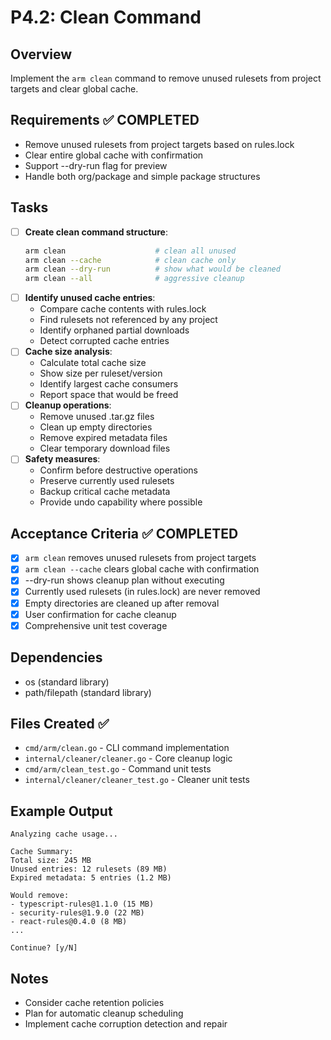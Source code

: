 # P4.2: Clean Command

## Overview
Implement the `arm clean` command to remove unused rulesets from project targets and clear global cache.

## Requirements ✅ COMPLETED
- Remove unused rulesets from project targets based on rules.lock
- Clear entire global cache with confirmation
- Support --dry-run flag for preview
- Handle both org/package and simple package structures

## Tasks
- [ ] **Create clean command structure**:
  ```bash
  arm clean                    # clean all unused
  arm clean --cache            # clean cache only
  arm clean --dry-run          # show what would be cleaned
  arm clean --all              # aggressive cleanup
  ```
- [ ] **Identify unused cache entries**:
  - Compare cache contents with rules.lock
  - Find rulesets not referenced by any project
  - Identify orphaned partial downloads
  - Detect corrupted cache entries
- [ ] **Cache size analysis**:
  - Calculate total cache size
  - Show size per ruleset/version
  - Identify largest cache consumers
  - Report space that would be freed
- [ ] **Cleanup operations**:
  - Remove unused .tar.gz files
  - Clean up empty directories
  - Remove expired metadata files
  - Clear temporary download files
- [ ] **Safety measures**:
  - Confirm before destructive operations
  - Preserve currently used rulesets
  - Backup critical cache metadata
  - Provide undo capability where possible

## Acceptance Criteria ✅ COMPLETED
- [x] `arm clean` removes unused rulesets from project targets
- [x] `arm clean --cache` clears global cache with confirmation
- [x] --dry-run shows cleanup plan without executing
- [x] Currently used rulesets (in rules.lock) are never removed
- [x] Empty directories are cleaned up after removal
- [x] User confirmation for cache cleanup
- [x] Comprehensive unit test coverage

## Dependencies
- os (standard library)
- path/filepath (standard library)

## Files Created ✅
- `cmd/arm/clean.go` - CLI command implementation
- `internal/cleaner/cleaner.go` - Core cleanup logic
- `cmd/arm/clean_test.go` - Command unit tests
- `internal/cleaner/cleaner_test.go` - Cleaner unit tests

## Example Output
```
Analyzing cache usage...

Cache Summary:
Total size: 245 MB
Unused entries: 12 rulesets (89 MB)
Expired metadata: 5 entries (1.2 MB)

Would remove:
- typescript-rules@1.1.0 (15 MB)
- security-rules@1.9.0 (22 MB)
- react-rules@0.4.0 (8 MB)
...

Continue? [y/N]
```

## Notes
- Consider cache retention policies
- Plan for automatic cleanup scheduling
- Implement cache corruption detection and repair
